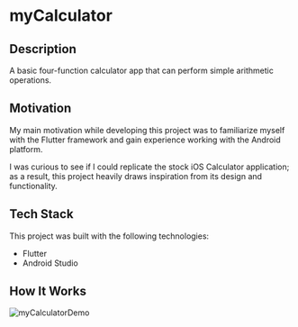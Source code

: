 # myCalculator

## Description

A basic four-function calculator app that can perform simple arithmetic operations.

## Motivation

My main motivation while developing this project was to familiarize myself with the Flutter framework and gain experience working with the Android platform.

I was curious to see if I could replicate the stock iOS Calculator application; as a result, this project heavily draws inspiration from its design and functionality.

## Tech Stack

This project was built with the following technologies:

- Flutter
- Android Studio

## How It Works

![myCalculatorDemo](https://github.com/michaelsoffline/myCalculator/assets/73570343/36f05238-5fb6-4bda-9da2-9ba0d9537c46)

